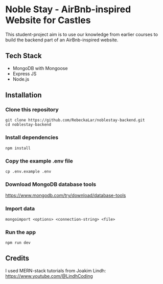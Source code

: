 # Noble Stay - AirBnb-inspired Website for Castles
This student-project aim is to use our knowledge from earlier courses to build the backend part of an AirBnb-inspired website.

## Tech Stack
- MongoDB with Mongoose
- Express JS 
- Node.js

## Installation
### Clone this repository
```
git clone https://github.com/RebeckaLar/noblestay-backend.git
cd noblestay-backend
```

### Install dependencies
```
npm install
```

### Copy the example .env file
```
cp .env.example .env
```

### Download MongoDB database tools
https://www.mongodb.com/try/download/database-tools

### Import data
```
mongoimport <options> <connection-string> <file>
```

### Run the app
```
npm run dev
```

## Credits
I used MERN-stack tutorials from Joakim Lindh: https://www.youtube.com/@LindhCoding
